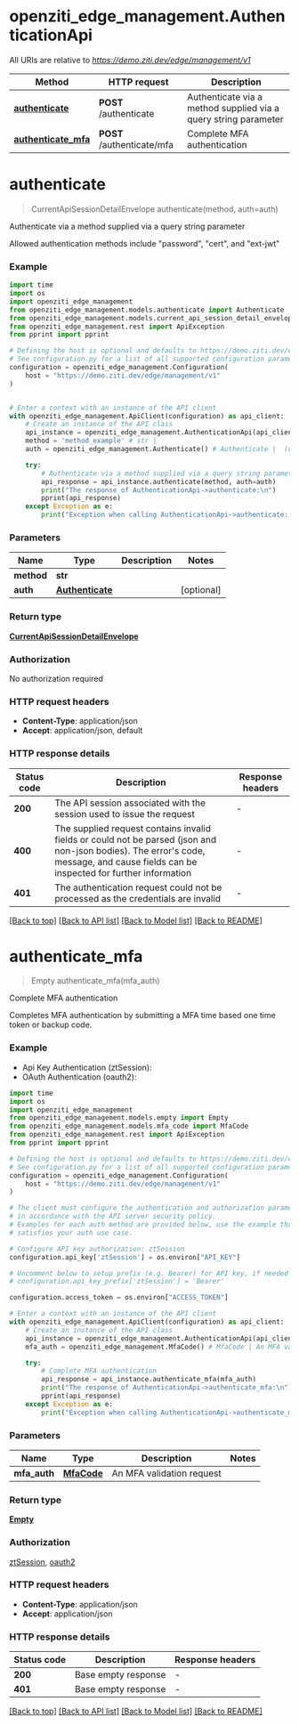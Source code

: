 # openziti_edge_management.AuthenticationApi

All URIs are relative to *https://demo.ziti.dev/edge/management/v1*

Method | HTTP request | Description
------------- | ------------- | -------------
[**authenticate**](AuthenticationApi.md#authenticate) | **POST** /authenticate | Authenticate via a method supplied via a query string parameter
[**authenticate_mfa**](AuthenticationApi.md#authenticate_mfa) | **POST** /authenticate/mfa | Complete MFA authentication


# **authenticate**
> CurrentApiSessionDetailEnvelope authenticate(method, auth=auth)

Authenticate via a method supplied via a query string parameter

Allowed authentication methods include \"password\", \"cert\", and \"ext-jwt\" 

### Example

```python
import time
import os
import openziti_edge_management
from openziti_edge_management.models.authenticate import Authenticate
from openziti_edge_management.models.current_api_session_detail_envelope import CurrentApiSessionDetailEnvelope
from openziti_edge_management.rest import ApiException
from pprint import pprint

# Defining the host is optional and defaults to https://demo.ziti.dev/edge/management/v1
# See configuration.py for a list of all supported configuration parameters.
configuration = openziti_edge_management.Configuration(
    host = "https://demo.ziti.dev/edge/management/v1"
)


# Enter a context with an instance of the API client
with openziti_edge_management.ApiClient(configuration) as api_client:
    # Create an instance of the API class
    api_instance = openziti_edge_management.AuthenticationApi(api_client)
    method = 'method_example' # str | 
    auth = openziti_edge_management.Authenticate() # Authenticate |  (optional)

    try:
        # Authenticate via a method supplied via a query string parameter
        api_response = api_instance.authenticate(method, auth=auth)
        print("The response of AuthenticationApi->authenticate:\n")
        pprint(api_response)
    except Exception as e:
        print("Exception when calling AuthenticationApi->authenticate: %s\n" % e)
```


### Parameters

Name | Type | Description  | Notes
------------- | ------------- | ------------- | -------------
 **method** | **str**|  | 
 **auth** | [**Authenticate**](Authenticate.md)|  | [optional] 

### Return type

[**CurrentApiSessionDetailEnvelope**](CurrentApiSessionDetailEnvelope.md)

### Authorization

No authorization required

### HTTP request headers

 - **Content-Type**: application/json
 - **Accept**: application/json, default

### HTTP response details
| Status code | Description | Response headers |
|-------------|-------------|------------------|
**200** | The API session associated with the session used to issue the request |  -  |
**400** | The supplied request contains invalid fields or could not be parsed (json and non-json bodies). The error&#39;s code, message, and cause fields can be inspected for further information |  -  |
**401** | The authentication request could not be processed as the credentials are invalid |  -  |

[[Back to top]](#) [[Back to API list]](../README.md#documentation-for-api-endpoints) [[Back to Model list]](../README.md#documentation-for-models) [[Back to README]](../README.md)

# **authenticate_mfa**
> Empty authenticate_mfa(mfa_auth)

Complete MFA authentication

Completes MFA authentication by submitting a MFA time based one time token or backup code.

### Example

* Api Key Authentication (ztSession):
* OAuth Authentication (oauth2):
```python
import time
import os
import openziti_edge_management
from openziti_edge_management.models.empty import Empty
from openziti_edge_management.models.mfa_code import MfaCode
from openziti_edge_management.rest import ApiException
from pprint import pprint

# Defining the host is optional and defaults to https://demo.ziti.dev/edge/management/v1
# See configuration.py for a list of all supported configuration parameters.
configuration = openziti_edge_management.Configuration(
    host = "https://demo.ziti.dev/edge/management/v1"
)

# The client must configure the authentication and authorization parameters
# in accordance with the API server security policy.
# Examples for each auth method are provided below, use the example that
# satisfies your auth use case.

# Configure API key authorization: ztSession
configuration.api_key['ztSession'] = os.environ["API_KEY"]

# Uncomment below to setup prefix (e.g. Bearer) for API key, if needed
# configuration.api_key_prefix['ztSession'] = 'Bearer'

configuration.access_token = os.environ["ACCESS_TOKEN"]

# Enter a context with an instance of the API client
with openziti_edge_management.ApiClient(configuration) as api_client:
    # Create an instance of the API class
    api_instance = openziti_edge_management.AuthenticationApi(api_client)
    mfa_auth = openziti_edge_management.MfaCode() # MfaCode | An MFA validation request

    try:
        # Complete MFA authentication
        api_response = api_instance.authenticate_mfa(mfa_auth)
        print("The response of AuthenticationApi->authenticate_mfa:\n")
        pprint(api_response)
    except Exception as e:
        print("Exception when calling AuthenticationApi->authenticate_mfa: %s\n" % e)
```


### Parameters

Name | Type | Description  | Notes
------------- | ------------- | ------------- | -------------
 **mfa_auth** | [**MfaCode**](MfaCode.md)| An MFA validation request | 

### Return type

[**Empty**](Empty.md)

### Authorization

[ztSession](../README.md#ztSession), [oauth2](../README.md#oauth2)

### HTTP request headers

 - **Content-Type**: application/json
 - **Accept**: application/json

### HTTP response details
| Status code | Description | Response headers |
|-------------|-------------|------------------|
**200** | Base empty response |  -  |
**401** | Base empty response |  -  |

[[Back to top]](#) [[Back to API list]](../README.md#documentation-for-api-endpoints) [[Back to Model list]](../README.md#documentation-for-models) [[Back to README]](../README.md)

